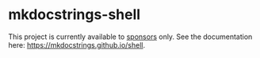 # mkdocstrings-shell

This project is currently available to [sponsors](https://github.com/sponsors/pawamoy) only.
See the documentation here: https://mkdocstrings.github.io/shell.
